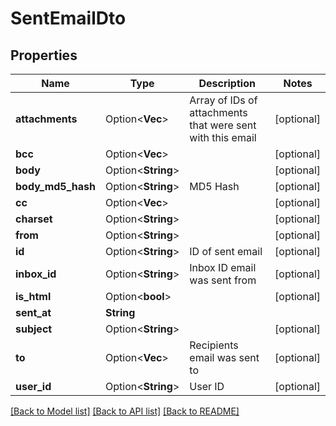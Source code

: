 # SentEmailDto

## Properties

Name | Type | Description | Notes
------------ | ------------- | ------------- | -------------
**attachments** | Option<**Vec<String>**> | Array of IDs of attachments that were sent with this email | [optional]
**bcc** | Option<**Vec<String>**> |  | [optional]
**body** | Option<**String**> |  | [optional]
**body_md5_hash** | Option<**String**> | MD5 Hash | [optional]
**cc** | Option<**Vec<String>**> |  | [optional]
**charset** | Option<**String**> |  | [optional]
**from** | Option<**String**> |  | [optional]
**id** | Option<**String**> | ID of sent email | [optional]
**inbox_id** | Option<**String**> | Inbox ID email was sent from | [optional]
**is_html** | Option<**bool**> |  | [optional]
**sent_at** | **String** |  | 
**subject** | Option<**String**> |  | [optional]
**to** | Option<**Vec<String>**> | Recipients email was sent to | [optional]
**user_id** | Option<**String**> | User ID | [optional]

[[Back to Model list]](../README.md#documentation-for-models) [[Back to API list]](../README.md#documentation-for-api-endpoints) [[Back to README]](../README.md)


